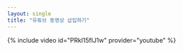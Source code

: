 ```yaml
---
layout: single
title: "유튜브 동영상 삽입하기"
---
```


{% include video id="PRkI15fIJ1w" provider="youtube" %}
